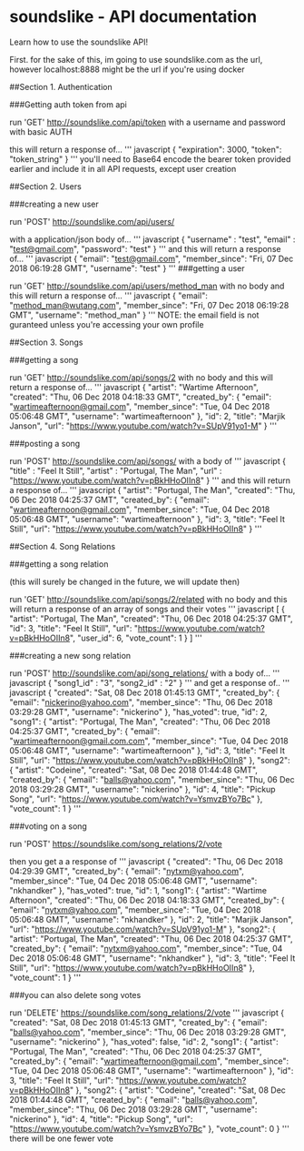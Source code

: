 # soundslike - API documentation
Learn how to use the soundslike API!

First. for the sake of this, im going to use soundslike.com as the url, however localhost:8888 might be the url if you're using docker 

##Section 1. Authentication 

###Getting auth token from api

run 'GET' http://soundslike.com/api/token with a username and password with basic AUTH  

this will return a response of...
''' javascript
        {
        "expiration": 3000,
        "token": "token_string"
        }
'''
you'll need to Base64 encode the bearer token provided earlier and include it in all API requests, except user creation 

##Section 2. Users 

###creating a new user 

run 'POST' http://soundslike.com/api/users/

with a application/json body of...
''' javascript
        {
            "username" : "test", 
            "email" : "test@gmail.com", 
            "password": "test"
        }
'''
and this will return a response of... 
''' javascript
        {
        "email": "test@gmail.com",
        "member_since": "Fri, 07 Dec 2018 06:19:28 GMT",
        "username": "test"
        }
'''
###getting a user 

run 'GET' http://soundslike.com/api/users/method_man with no body and this will return a response of...
''' javascript
        {
        "email": "method_man@wutang.com",
        "member_since": "Fri, 07 Dec 2018 06:19:28 GMT",
        "username": "method_man"
        }
'''
NOTE: the email field is not guranteed unless you're accessing your own profile

##Section 3. Songs 

###getting a song

run 'GET' http://soundslike.com/api/songs/2 with no body and this will return a response of...
''' javascript
        {
        "artist": "Wartime Afternoon",
        "created": "Thu, 06 Dec 2018 04:18:33 GMT",
        "created_by": {
            "email": "wartimeafternoon@gmail.com",
            "member_since": "Tue, 04 Dec 2018 05:06:48 GMT",
            "username": "wartimeafternoon"
        },
        "id": 2,
        "title": "Marjik Janson",
        "url": "https://www.youtube.com/watch?v=SUpV91yo1-M"
        }
'''

###posting a song

run 'POST' http://soundslike.com/api/songs/ with a body of 
''' javascript
        {
            "title" : "Feel It Still",
            "artist" : "Portugal, The Man",
            "url" : "https://www.youtube.com/watch?v=pBkHHoOIIn8"
        }
'''
and this will return a response of...
''' javascript
        {
        "artist": "Portugal, The Man",
        "created": "Thu, 06 Dec 2018 04:25:37 GMT",
        "created_by": {
            "email": "wartimeafternoon@gmail.com",
            "member_since": "Tue, 04 Dec 2018 05:06:48 GMT",
            "username": "wartimeafternoon"
        },
        "id": 3,
        "title": "Feel It Still",
        "url": "https://www.youtube.com/watch?v=pBkHHoOIIn8"
        }
'''

##Section 4. Song Relations

###getting a song relation

(this will surely be changed in the future, we will update then)

run 'GET' http://soundslike.com/api/songs/2/related with no body and this will return a response of an array of songs and their votes
''' javascript
        [
        {
            "artist": "Portugal, The Man",
            "created": "Thu, 06 Dec 2018 04:25:37 GMT",
            "id": 3,
            "title": "Feel It Still",
            "url": "https://www.youtube.com/watch?v=pBkHHoOIIn8",
            "user_id": 6,
            "vote_count": 1
        }
        ]
'''

###creating a new song relation 

run 'POST' http://soundslike.com/api/song_relations/ with a body of...
''' javascript
        {
            "song1_id" : "3",
            "song2_id" : "2"
        }
'''
and get a response of..
''' javascript
        {
        "created": "Sat, 08 Dec 2018 01:45:13 GMT",
        "created_by": {
            "email": "nickerino@yahoo.com",
            "member_since": "Thu, 06 Dec 2018 03:29:28 GMT",
            "username": "nickerino"
        },
        "has_voted": true,
        "id": 2,
        "song1": {
            "artist": "Portugal, The Man",
            "created": "Thu, 06 Dec 2018 04:25:37 GMT",
            "created_by": {
            "email": "wartimeafternoon@gmail.com.com",
            "member_since": "Tue, 04 Dec 2018 05:06:48 GMT",
            "username": "wartimeafternoon"
            },
            "id": 3,
            "title": "Feel It Still",
            "url": "https://www.youtube.com/watch?v=pBkHHoOIIn8"
        },
        "song2": {
            "artist": "Codeine",
            "created": "Sat, 08 Dec 2018 01:44:48 GMT",
            "created_by": {
            "email": "balls@yahoo.com",
            "member_since": "Thu, 06 Dec 2018 03:29:28 GMT",
            "username": "nickerino"
            },
            "id": 4,
            "title": "Pickup Song",
            "url": "https://www.youtube.com/watch?v=YsmvzBYo7Bc"
        },
        "vote_count": 1
        }
'''

###voting on a song

run 'POST' https://soundslike.com/song_relations/2/vote

then you get a a response of 
''' javascript
        {
        "created": "Thu, 06 Dec 2018 04:29:39 GMT",
        "created_by": {
            "email": "nytxm@yahoo.com",
            "member_since": "Tue, 04 Dec 2018 05:06:48 GMT",
            "username": "nkhandker"
        },
        "has_voted": true,
        "id": 1,
        "song1": {
            "artist": "Wartime Afternoon",
            "created": "Thu, 06 Dec 2018 04:18:33 GMT",
            "created_by": {
            "email": "nytxm@yahoo.com",
            "member_since": "Tue, 04 Dec 2018 05:06:48 GMT",
            "username": "nkhandker"
            },
            "id": 2,
            "title": "Marjik Janson",
            "url": "https://www.youtube.com/watch?v=SUpV91yo1-M"
        },
        "song2": {
            "artist": "Portugal, The Man",
            "created": "Thu, 06 Dec 2018 04:25:37 GMT",
            "created_by": {
            "email": "nytxm@yahoo.com",
            "member_since": "Tue, 04 Dec 2018 05:06:48 GMT",
            "username": "nkhandker"
            },
            "id": 3,
            "title": "Feel It Still",
            "url": "https://www.youtube.com/watch?v=pBkHHoOIIn8"
        },
        "vote_count": 1
        }
'''

###you can also delete song votes 

run 'DELETE' https://soundslike.com/song_relations/2/vote
''' javascript
        {
        "created": "Sat, 08 Dec 2018 01:45:13 GMT",
        "created_by": {
            "email": "balls@yahoo.com",
            "member_since": "Thu, 06 Dec 2018 03:29:28 GMT",
            "username": "nickerino"
        },
        "has_voted": false,
        "id": 2,
        "song1": {
            "artist": "Portugal, The Man",
            "created": "Thu, 06 Dec 2018 04:25:37 GMT",
            "created_by": {
            "email": "wartimeafternoon@gmail.com",
            "member_since": "Tue, 04 Dec 2018 05:06:48 GMT",
            "username": "wartimeafternoon"
            },
            "id": 3,
            "title": "Feel It Still",
            "url": "https://www.youtube.com/watch?v=pBkHHoOIIn8"
        },
        "song2": {
            "artist": "Codeine",
            "created": "Sat, 08 Dec 2018 01:44:48 GMT",
            "created_by": {
            "email": "balls@yahoo.com",
            "member_since": "Thu, 06 Dec 2018 03:29:28 GMT",
            "username": "nickerino"
            },
            "id": 4,
            "title": "Pickup Song",
            "url": "https://www.youtube.com/watch?v=YsmvzBYo7Bc"
        },
        "vote_count": 0
        }
'''
there will be one fewer vote